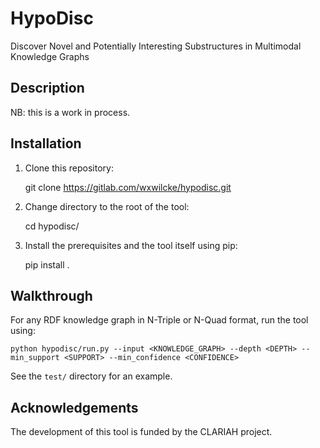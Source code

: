 # HypoDisc

Discover Novel and Potentially Interesting Substructures in Multimodal Knowledge Graphs

## Description

NB: this is a work in process.

## Installation

1) Clone this repository:

    git clone https://gitlab.com/wxwilcke/hypodisc.git

2) Change directory to the root of the tool:

    cd hypodisc/

3) Install the prerequisites and the tool itself using pip:

    pip install .

## Walkthrough

For any RDF knowledge graph in N-Triple or N-Quad format, run the tool using:

    python hypodisc/run.py --input <KNOWLEDGE_GRAPH> --depth <DEPTH> --min_support <SUPPORT> --min_confidence <CONFIDENCE>

See the `test/` directory for an example.

## Acknowledgements

The development of this tool is funded by the CLARIAH project.
